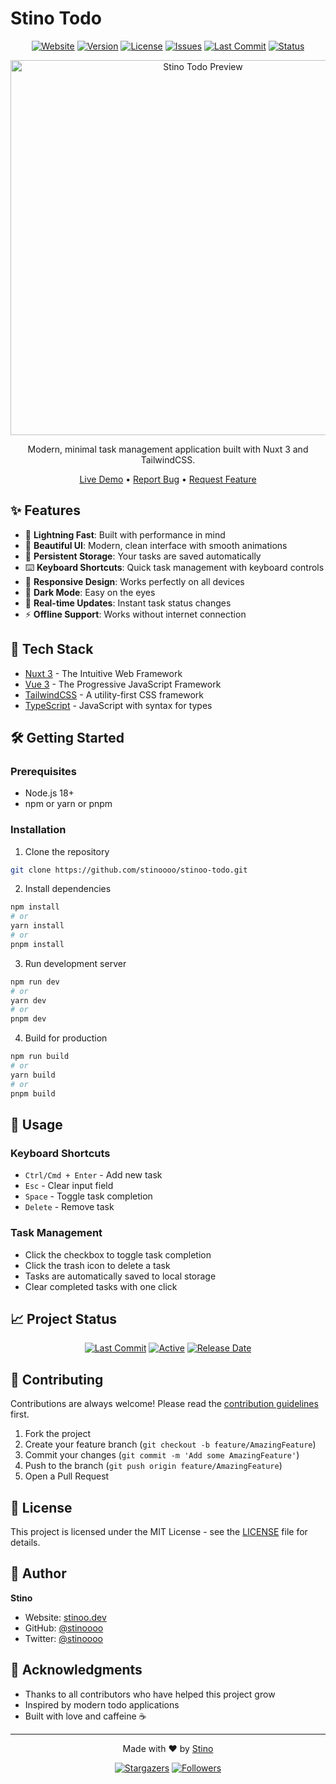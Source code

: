 # Stino Todo

<div align="center">

[![Website](https://img.shields.io/badge/Website-todo.stinoo.dev-cyan)](https://todo.stinoo.dev)
[![Version](https://img.shields.io/badge/version-1.0.0-blue)](https://github.com/stinoooo/stinoo-todo/releases)
[![License](https://img.shields.io/badge/License-MIT-blue)](#license)
[![Issues](https://img.shields.io/github/issues/stinoooo/stinoo-todo)](https://github.com/stinoooo/stinoo-todo/issues)
[![Last Commit](https://img.shields.io/github/last-commit/stinoooo/stinoo-todo)](https://github.com/stinoooo/stinoo-todo/commits)
[![Status](https://img.shields.io/website?url=https%3A%2F%2Ftodo.stinoo.dev)](https://todo.stinoo.dev)

<a href="https://todo.stinoo.dev">
  <img src="preview.png" alt="Stino Todo Preview" width="600px" />
</a>

Modern, minimal task management application built with Nuxt 3 and TailwindCSS.

[Live Demo](https://todo.stinoo.dev) • [Report Bug](https://github.com/stinoooo/stinoo-todo/issues) • [Request Feature](https://github.com/stinoooo/stinoo-todo/issues)

</div>

## ✨ Features

- 🚀 **Lightning Fast**: Built with performance in mind
- 🎨 **Beautiful UI**: Modern, clean interface with smooth animations
- 💾 **Persistent Storage**: Your tasks are saved automatically
- ⌨️ **Keyboard Shortcuts**: Quick task management with keyboard controls
- 📱 **Responsive Design**: Works perfectly on all devices
- 🌙 **Dark Mode**: Easy on the eyes
- 🔄 **Real-time Updates**: Instant task status changes
- ⚡ **Offline Support**: Works without internet connection

## 🚀 Tech Stack

- [Nuxt 3](https://nuxt.com/) - The Intuitive Web Framework
- [Vue 3](https://vuejs.org/) - The Progressive JavaScript Framework
- [TailwindCSS](https://tailwindcss.com/) - A utility-first CSS framework
- [TypeScript](https://www.typescriptlang.org/) - JavaScript with syntax for types

## 🛠️ Getting Started

### Prerequisites

- Node.js 18+
- npm or yarn or pnpm

### Installation

1. Clone the repository

```bash
git clone https://github.com/stinoooo/stinoo-todo.git
```

2. Install dependencies
```bash
npm install
# or
yarn install
# or
pnpm install
```

3. Run development server
```bash
npm run dev
# or
yarn dev
# or
pnpm dev
```

4. Build for production
```bash
npm run build
# or
yarn build
# or
pnpm build
```

## 🌟 Usage

### Keyboard Shortcuts

- `Ctrl/Cmd + Enter` - Add new task
- `Esc` - Clear input field
- `Space` - Toggle task completion
- `Delete` - Remove task

### Task Management

- Click the checkbox to toggle task completion
- Click the trash icon to delete a task
- Tasks are automatically saved to local storage
- Clear completed tasks with one click

## 📈 Project Status

<div align="center">

[![Last Commit](https://img.shields.io/github/last-commit/stinoooo/stinoo-todo?style=for-the-badge)](https://github.com/stinoooo/stinoo-todo/commits)
[![Active](https://img.shields.io/badge/Maintenance%20Level-Active-green.svg?style=for-the-badge)](https://github.com/stinoooo/stinoo-todo)
[![Release Date](https://img.shields.io/github/release-date/stinoooo/stinoo-todo?style=for-the-badge)](https://github.com/stinoooo/stinoo-todo/releases)

</div>

## 🤝 Contributing

Contributions are always welcome! Please read the [contribution guidelines](CONTRIBUTING.md) first.

1. Fork the project
2. Create your feature branch (`git checkout -b feature/AmazingFeature`)
3. Commit your changes (`git commit -m 'Add some AmazingFeature'`)
4. Push to the branch (`git push origin feature/AmazingFeature`)
5. Open a Pull Request

## 📝 License

This project is licensed under the MIT License - see the [LICENSE](LICENSE) file for details.

## 👤 Author

**Stino**

- Website: [stinoo.dev](https://stinoo.dev)
- GitHub: [@stinoooo](https://github.com/stinoooo)
- Twitter: [@stinoooo](https://twitter.com/stinoooo)

## 💖 Acknowledgments

- Thanks to all contributors who have helped this project grow
- Inspired by modern todo applications
- Built with love and caffeine ☕

---

<div align="center">

Made with ❤️ by [Stino](https://stinoo.dev)

[![Stargazers](https://img.shields.io/github/stars/stinoooo/stinoo-todo?style=social)](https://github.com/stinoooo/stinoo-todo/stargazers)
[![Followers](https://img.shields.io/github/followers/stinoooo?style=social)](https://github.com/stinoooo)

</div>